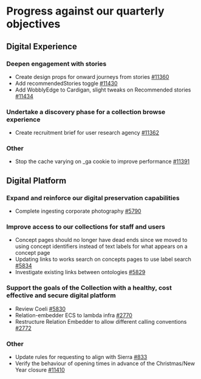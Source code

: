 # Progress against our quarterly objectives
## Digital Experience

### Deepen engagement with stories
-	Create design props for onward journeys from stories [#11360](https://github.com/wellcomecollection/wellcomecollection.org/issues/11360)
-	Add recommendedStories toggle [#11430](https://github.com/wellcomecollection/wellcomecollection.org/pull/11430)
-	Add WobblyEdge to Cardigan, slight tweaks on Recommended stories [#11434](https://github.com/wellcomecollection/wellcomecollection.org/pull/11434)

### Undertake a discovery phase for a collection browse experience
-	Create recruitment brief for user research agency [#11362](https://github.com/wellcomecollection/wellcomecollection.org/issues/11362)

### Other
- Stop the cache varying on _ga cookie to improve performance [#11391](https://github.com/wellcomecollection/wellcomecollection.org/issues/11391)

## Digital Platform
### Expand and reinforce our digital preservation capabilities
-	Complete ingesting corporate photography [#5790](https://github.com/wellcomecollection/platform/issues/5790)

### Improve access to our collections for staff and users
- Concept pages should no longer have dead ends since we moved to using concept identifiers instead of text labels for what appears on a concept page
- Updating links to works search on concepts pages to use label search [#5834](https://github.com/wellcomecollection/platform/issues/5834)
- Investigate existing links between ontologies [#5829](https://github.com/wellcomecollection/platform/issues/5829)

### Support the goals of the Collection with a healthy, cost effective and secure digital platform
- Review Coeli [#5830](https://github.com/wellcomecollection/platform/issues/5830)
- Relation-embedder ECS to lambda infra [#2770](https://github.com/wellcomecollection/catalogue-pipeline/issues/2770)
- Restructure Relation Embedder to allow different calling conventions [#2772](https://github.com/wellcomecollection/catalogue-pipeline/issues/2772)

### Other
- Update rules for requesting to align with Sierra [#833](https://github.com/wellcomecollection/catalogue-api/issues/833)
- Verify the behaviour of opening times in advance of the Christmas/New Year closure [#11410](https://github.com/wellcomecollection/wellcomecollection.org/issues/11410)
